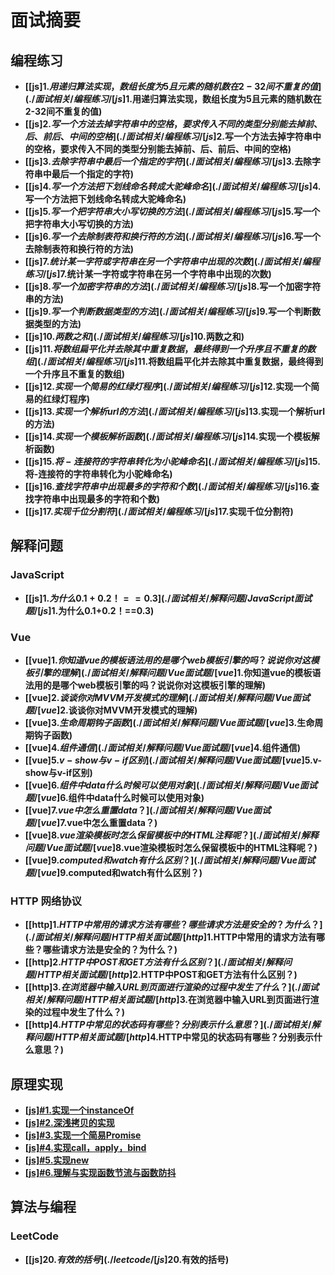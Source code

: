 # 面试摘要

## 编程练习

- **[[js]$1.用递归算法实现，数组长度为5且元素的随机数在2-32间不重复的值](./面试相关/编程练习/[js]$1.用递归算法实现，数组长度为5且元素的随机数在2-32间不重复的值)**
- **[[js]$2.写一个方法去掉字符串中的空格，要求传入不同的类型分别能去掉前、后、前后、中间的空格](./面试相关/编程练习/[js]$2.写一个方法去掉字符串中的空格，要求传入不同的类型分别能去掉前、后、前后、中间的空格)**
- **[[js]$3.去除字符串中最后一个指定的字符](./面试相关/编程练习/[js]$3.去除字符串中最后一个指定的字符)**
- **[[js]$4.写一个方法把下划线命名转成大驼峰命名](./面试相关/编程练习/[js]$4.写一个方法把下划线命名转成大驼峰命名)**
- **[[js]$5.写一个把字符串大小写切换的方法](./面试相关/编程练习/[js]$5.写一个把字符串大小写切换的方法)**
- **[[js]$6.写一个去除制表符和换行符的方法](./面试相关/编程练习/[js]$6.写一个去除制表符和换行符的方法)**
- **[[js]$7.统计某一字符或字符串在另一个字符串中出现的次数](./面试相关/编程练习/[js]$7.统计某一字符或字符串在另一个字符串中出现的次数)**
- **[[js]$8.写一个加密字符串的方法](./面试相关/编程练习/[js]$8.写一个加密字符串的方法)**
- **[[js]$9.写一个判断数据类型的方法](./面试相关/编程练习/[js]$9.写一个判断数据类型的方法)**
- **[[js]$10.两数之和](./面试相关/编程练习/[js]$10.两数之和)**
- **[[js]$11.将数组扁平化并去除其中重复数据，最终得到一个升序且不重复的数组](./面试相关/编程练习/[js]$11.将数组扁平化并去除其中重复数据，最终得到一个升序且不重复的数组)**
- **[[js]$12.实现一个简易的红绿灯程序](./面试相关/编程练习/[js]$12.实现一个简易的红绿灯程序)**
- **[[js]$13.实现一个解析url的方法](./面试相关/编程练习/[js]$13.实现一个解析url的方法)**
- **[[js]$14.实现一个模板解析函数](./面试相关/编程练习/[js]$14.实现一个模板解析函数)**
- **[[js]$15.将-连接符的字符串转化为小驼峰命名](./面试相关/编程练习/[js]$15.将-连接符的字符串转化为小驼峰命名)**
- **[[js]$16.查找字符串中出现最多的字符和个数](./面试相关/编程练习/[js]$16.查找字符串中出现最多的字符和个数)**
- **[[js]$17.实现千位分割符](./面试相关/编程练习/[js]$17.实现千位分割符)**

## 解释问题

### JavaScript

- **[[js]$1.为什么0.1+0.2！==0.3](./面试相关/解释问题/JavaScript面试题/[js]$1.为什么0.1+0.2！==0.3)**

### Vue

- **[[vue]$1.你知道vue的模板语法用的是哪个web模板引擎的吗？说说你对这模板引擎的理解](./面试相关/解释问题/Vue面试题/[vue]$1.你知道vue的模板语法用的是哪个web模板引擎的吗？说说你对这模板引擎的理解)**
- **[[vue]$2.谈谈你对MVVM开发模式的理解](./面试相关/解释问题/Vue面试题/[vue]$2.谈谈你对MVVM开发模式的理解)**
- **[[vue]$3.生命周期钩子函数](./面试相关/解释问题/Vue面试题/[vue]$3.生命周期钩子函数)**
- **[[vue]$4.组件通信](./面试相关/解释问题/Vue面试题/[vue]$4.组件通信)**
- **[[vue]$5.v-show与v-if区别](./面试相关/解释问题/Vue面试题/[vue]$5.v-show与v-if区别)**
- **[[vue]$6.组件中data什么时候可以使用对象](./面试相关/解释问题/Vue面试题/[vue]$6.组件中data什么时候可以使用对象)**
- **[[vue]$7.vue中怎么重置data？](./面试相关/解释问题/Vue面试题/[vue]$7.vue中怎么重置data？)**
- **[[vue]$8.vue渲染模板时怎么保留模板中的HTML注释呢？](./面试相关/解释问题/Vue面试题/[vue]$8.vue渲染模板时怎么保留模板中的HTML注释呢？)**
- **[[vue]$9.computed和watch有什么区别？](./面试相关/解释问题/Vue面试题/[vue]$9.computed和watch有什么区别？)**

### HTTP 网络协议

- **[[http]$1.HTTP中常用的请求方法有哪些？哪些请求方法是安全的？为什么？](./面试相关/解释问题/HTTP相关面试题/[http]$1.HTTP中常用的请求方法有哪些？哪些请求方法是安全的？为什么？)**
- **[[http]$2.HTTP中POST和GET方法有什么区别？](./面试相关/解释问题/HTTP相关面试题/[http]$2.HTTP中POST和GET方法有什么区别？)**
- **[[http]$3.在浏览器中输入URL到页面进行渲染的过程中发生了什么？](./面试相关/解释问题/HTTP相关面试题/[http]$3.在浏览器中输入URL到页面进行渲染的过程中发生了什么？)**
- **[[http]$4.HTTP中常见的状态码有哪些？分别表示什么意思？](./面试相关/解释问题/HTTP相关面试题/[http]$4.HTTP中常见的状态码有哪些？分别表示什么意思？)**

## 原理实现

- **[[js]#1.实现一个instanceOf](./面试相关/原理实现/[js]$1.实现一个instanceOf)**
- **[[js]#2.深浅拷贝的实现](./面试相关/原理实现/[js]$2.深浅拷贝的实现)**
- **[[js]#3.实现一个简易Promise](./面试相关/原理实现/[js]$3.实现一个简易Promise)**
- **[[js]#4.实现call，apply，bind](./面试相关/原理实现/[js]$4.实现call，apply，bind)**
- **[[js]#5.实现new](./面试相关/原理实现/[js]$5.实现new)**
- **[[js]#6.理解与实现函数节流与函数防抖](./面试相关/原理实现/[js$6.理解与实现函数节流与函数防抖)**

## 算法与编程

### LeetCode

- **[[js]$20.有效的括号](./leetcode/[js]$20.有效的括号)**